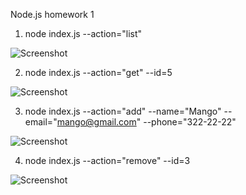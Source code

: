 Node.js homework 1

1. node index.js --action="list"

![Screenshot](https://ibb.co/7jLxmsr)

2. node index.js --action="get" --id=5

![Screenshot](https://prnt.sc/nXkTjNXmJbC-)

3. node index.js --action="add" --name="Mango" --email="mango@gmail.com" --phone="322-22-22"

![Screenshot](https://prnt.sc/LgbwFQ-CSAvb)

4. node index.js --action="remove" --id=3

![Screenshot](https://prnt.sc/TebzskPYFbfO)
